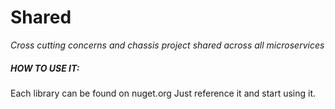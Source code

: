 # Shared
_Cross cutting concerns and chassis project shared across all microservices_



##### HOW TO USE IT:
Each library can be found on nuget.org 
Just reference it and start using it.
